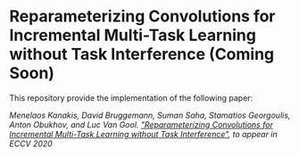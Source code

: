 # Reparameterizing Convolutions for Incremental Multi-Task Learning without Task Interference (Coming Soon)

This repository provide the implementation of the following paper:


*Menelaos Kanakis, David Bruggemann, Suman Saha, Stamatios Georgoulis, Anton Obukhov, and Luc Van Gool. ["Reparameterizing Convolutions for Incremental
Multi-Task Learning without Task Interference"](https://arxiv.org/abs/2007.12540), to appear in ECCV 2020*
